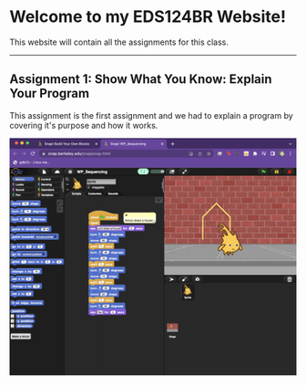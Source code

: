 # Welcome to my EDS124BR Website! 

This website will contain all the assignments for this class. 

--- 

## Assignment 1: Show What You Know: Explain Your Program 

This assignment is the first assignment and we had to explain a program by covering it's purpose and how it works. 

[![Watch the video](thumbnail1.png)](https://youtu.be/_8a5ULRfhHs)
